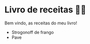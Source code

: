 # Livro de receitas :man_cook:

Bem vindo, as receitas do meu livro!

* Strogonoff de frango
* Pave
